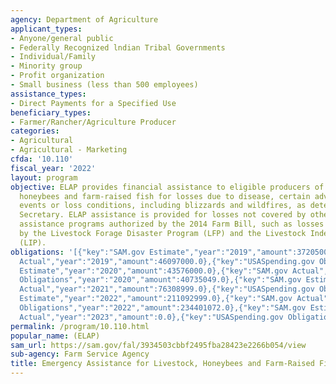 ```yaml
---
agency: Department of Agriculture
applicant_types:
- Anyone/general public
- Federally Recognized lndian Tribal Governments
- Individual/Family
- Minority group
- Profit organization
- Small business (less than 500 employees)
assistance_types:
- Direct Payments for a Specified Use
beneficiary_types:
- Farmer/Rancher/Agriculture Producer
categories:
- Agricultural
- Agricultural - Marketing
cfda: '10.110'
fiscal_year: '2022'
layout: program
objective: ELAP provides financial assistance to eligible producers of livestock,
  honeybees and farm-raised fish for losses due to disease, certain adverse weather
  events or loss conditions, including blizzards and wildfires, as determined by the
  Secretary. ELAP assistance is provided for losses not covered by other disaster
  assistance programs authorized by the 2014 Farm Bill, such as losses not covered
  by the Livestock Forage Disaster Program (LFP) and the Livestock Indemnity Program
  (LIP).
obligations: '[{"key":"SAM.gov Estimate","year":"2019","amount":37205000.0},{"key":"SAM.gov
  Actual","year":"2019","amount":46097000.0},{"key":"USASpending.gov Obligations","year":"2019","amount":40589823.4},{"key":"SAM.gov
  Estimate","year":"2020","amount":43576000.0},{"key":"SAM.gov Actual","year":"2020","amount":60421000.0},{"key":"USASpending.gov
  Obligations","year":"2020","amount":40735049.0},{"key":"SAM.gov Estimate","year":"2021","amount":57940000.0},{"key":"SAM.gov
  Actual","year":"2021","amount":76308999.0},{"key":"USASpending.gov Obligations","year":"2021","amount":76021704.0},{"key":"SAM.gov
  Estimate","year":"2022","amount":211092999.0},{"key":"SAM.gov Actual","year":"2022","amount":280447039.0},{"key":"USASpending.gov
  Obligations","year":"2022","amount":234401072.0},{"key":"SAM.gov Estimate","year":"2023","amount":220000000.0},{"key":"SAM.gov
  Actual","year":"2023","amount":0.0},{"key":"USASpending.gov Obligations","year":"2023","amount":235604967.0}]'
permalink: /program/10.110.html
popular_name: (ELAP)
sam_url: https://sam.gov/fal/3934503cbbf2495fba28423e2266b054/view
sub-agency: Farm Service Agency
title: Emergency Assistance for Livestock, Honeybees and Farm-Raised Fish Program
---
```

